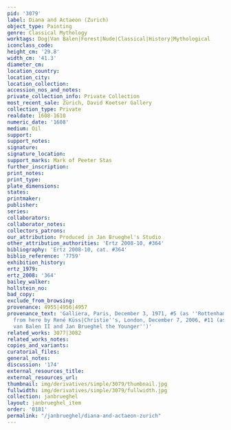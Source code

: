 ```yaml
---
pid: '3079'
label: Diana and Actaeon (Zurich)
object_type: Painting
genre: Classical Mythology
worktags: Dog|Van Balen|Forest|Nude|Classical|History|Mythological
iconclass_code:
height_cm: '29.8'
width_cm: '41.3'
diameter_cm:
location_country:
location_city:
location_collection:
accession_nos_and_notes:
private_collection_info: Private Collection
most_recent_sale: Zürich, David Koetser Gallery
collection_type: Private
realdate: 1608-1610
numeric_date: '1608'
medium: Oil
support:
support_notes:
signature:
signature_location:
support_marks: Mark of Peeter Stas
further_inscription:
print_notes:
print_type:
plate_dimensions:
states:
printmaker:
publisher:
series:
collaborators:
collaborator_notes:
collectors_patrons:
our_attribution: Produced in Jan Brueghel's Studio
other_attribution_authorities: 'Ertz 2008-10, #364'
bibliography: 'Ertz 2008-10, cat. #364'
biblio_reference: '7759'
exhibition_history:
ertz_1979:
ertz_2008: '364'
bailey_walker:
hollstein_no:
bad_copy:
exclude_from_browsing:
provenance: 4955|4956|4957
provenance_text: 'Galliera, Paris, December 3, 1971, #5 (as ''Rottenhammer''), bought
  from here by René Küss|Christie''s, London, December 7, 2006, #11 (as ''Hendrick
  van Balen II and Jan Brueghel the Younger'')'
related_works: 3077|3082
related_works_notes:
copies_and_variants:
curatorial_files:
general_notes:
discussion: '174'
external_resources_title:
external_resources_url:
thumbnail: img/derivatives/simple/3079/thumbnail.jpg
fullwidth: img/derivatives/simple/3079/fullwidth.jpg
collection: janbrueghel
layout: janbrueghel_item
order: '0181'
permalink: "/janbrueghel/diana-and-actaeon-zurich"
---
```

